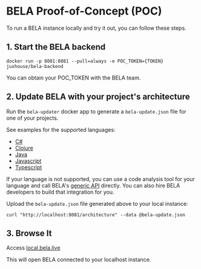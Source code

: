 # BELA Proof-of-Concept (POC)

To run a BELA instance locally and try it out, you can follow these steps.

## 1. Start the BELA backend

```
docker run -p 8081:8081 --pull=always -e POC_TOKEN={TOKEN} juxhouse/bela-backend
```
You can obtain your POC_TOKEN with the BELA team.


## 2. Update BELA with your project's architecture

Run the `bela-updater` docker app to generate a `bela-update.json` file for one of your projects.

See examples for the supported languages:
 - [C#](/updaters/.NET.md)
 - [Clojure](/updaters/Clojure.md)
 - [Java](/updaters/Java.md)
 - [Javascript](/updaters/Typescript.md)
 - [Typescript](/updaters/Typescript.md)

If your language is not supported, you can use a code analysis tool for your language and call BELA's [generic API](API.md) directly. You can also hire BELA developers to build that integration for you.

Upload the `bela-update.json` file generated above to your local instance:
```
curl "http://localhost:8081/architecture" --data @bela-update.json
```

## 3. Browse It

Access [local.bela.live](https://local.bela.live)

This will open BELA connected to your localhost instance.
